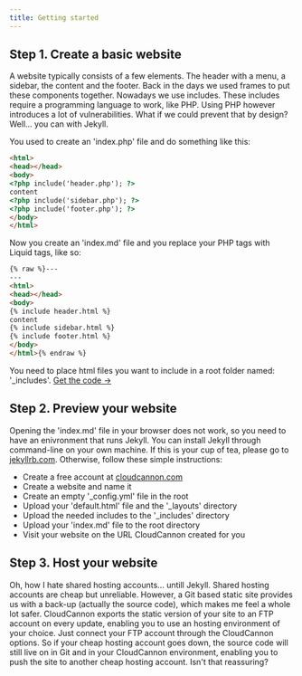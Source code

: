 ```yaml
---
title: Getting started
---
```


## Step 1. Create a basic website

A website typically consists of a few elements. The header with a menu, a sidebar, the content and the footer. Back in the days we used frames to put these components together. Nowadays we use includes. These includes require a programming language to work, like PHP. Using PHP however introduces a lot of vulnerabilities. What if we could prevent that by design? Well... you can with Jekyll.

You used to create an 'index.php' file and do something like this:

```html
<html>
<head></head>
<body>
<?php include('header.php'); ?>
content
<?php include('sidebar.php'); ?>
<?php include('footer.php'); ?>
</body>
</html>
```

Now you create an 'index.md' file and you replace your PHP tags with Liquid tags, like so:

```html
{% raw %}---
---
<html>
<head></head>
<body>
{% include header.html %}
content
{% include sidebar.html %}
{% include footer.html %}
</body>
</html>{% endraw %}
```

You need to place html files you want to include in a root folder named: '_includes'. [Get the code &rarr;](https://github.com/jhvanderschee/jekyllinclude)

## Step 2. Preview your website

Opening the 'index.md' file in your browser does not work, so you need to have an enivronment that runs Jekyll. You can install Jekyll through command-line on your own machine. If this is your cup of tea, please go to [jekyllrb.com](http://jekyllrb.com/). Otherwise, follow these simple instructions:

* Create a free account at [cloudcannon.com](http://cloudcannon.com)
* Create a website and name it
* Create an empty '_config.yml' file in the root
* Upload your 'default.html' file and the '_layouts' directory
* Upload the needed includes to the '_includes' directory
* Upload your 'index.md' file to the root directory
* Visit your website on the URL CloudCannon created for you

## Step 3. Host your website

Oh, how I hate shared hosting accounts... untill Jekyll. Shared hosting accounts are cheap but unreliable. However, a Git based static site provides us with a back-up (actually the source code), which makes me feel a whole lot safer. CloudCannon exports the static version of your site to an FTP account on every update, enabling you to use an hosting environment of your choice. Just connect your FTP account through the CloudCannon options. So if your cheap hosting account goes down, the source code will still live on in Git and in your CloudCannon environment, enabling you to push the site to another cheap hosting account. Isn't that reassuring?